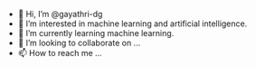 - 👋 Hi, I’m @gayathri-dg
- 👀 I’m interested in machine learning and artificial intelligence.
- 🌱 I’m currently learning machine learning.
- 💞️ I’m looking to collaborate on ...
- 📫 How to reach me ...

<!---
gayathri-dg/gayathri-dg is a ✨ special ✨ repository because its `README.md` (this file) appears on your GitHub profile.
You can click the Preview link to take a look at your changes.
--->
